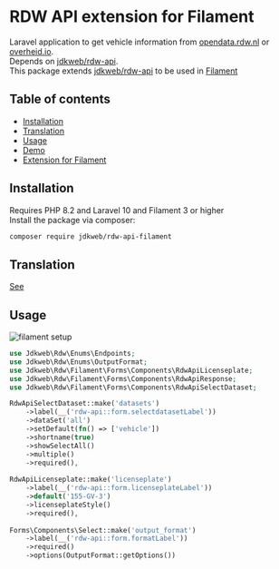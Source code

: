 # RDW API extension for Filament
Laravel application to get vehicle information from [opendata.rdw.nl](https://opendata.rdw.nl) or [overheid.io](https://overheid.io). \
Depends on [jdkweb/rdw-api](https://github.com/jdkweb/rdw-api?tab=readme-ov-file#demo). \
This package extends [jdkweb/rdw-api](https://github.com/jdkweb/rdw-api?tab=readme-ov-file#demo) to be used in [Filament](https://filamentphp.com/)

## Table of contents

- [Installation](#installation)
- [Translation](#translation)
- [Usage](#usage)
- [Demo](#demo)
- [Extension for Filament](#filament)

## Installation
Requires PHP 8.2 and Laravel 10 and Filament 3 or higher \
Install the package via composer:
```bash
composer require jdkweb/rdw-api-filament
```
## Translation
[See](https://github.com/jdkweb/rdw-api?tab=readme-ov-file#translation)

## Usage
![filament setup](https://www.jdkweb.nl/assets/images/github/rdw-api-filament1.png)
```php
use Jdkweb\Rdw\Enums\Endpoints;
use Jdkweb\Rdw\Enums\OutputFormat;
use Jdkweb\Rdw\Filament\Forms\Components\RdwApiLicenseplate;
use Jdkweb\Rdw\Filament\Forms\Components\RdwApiResponse;
use Jdkweb\Rdw\Filament\Forms\Components\RdwApiSelectDataset;

RdwApiSelectDataset::make('datasets')
    ->label(__('rdw-api::form.selectdatasetLabel'))
    ->dataSet('all')
    ->setDefault(fn() => ['vehicle'])
    ->shortname(true)
    ->showSelectAll()
    ->multiple()
    ->required(),
    
RdwApiLicenseplate::make('licenseplate')
    ->label(__('rdw-api::form.licenseplateLabel'))
    ->default('155-GV-3')
    ->licenseplateStyle()
    ->required(),
    
Forms\Components\Select::make('output_format')
    ->label(__('rdw-api::form.formatLabel'))
    ->required()
    ->options(OutputFormat::getOptions())
```
